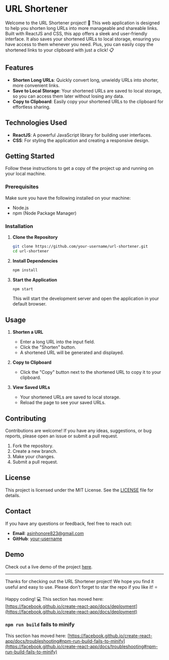 # URL Shortener

Welcome to the URL Shortener project! 🚀 This web application is designed to help you shorten long URLs into more manageable and shareable links. Built with ReactJS and CSS, this app offers a sleek and user-friendly interface. It also saves your shortened URLs to local storage, ensuring you have access to them whenever you need. Plus, you can easily copy the shortened links to your clipboard with just a click! 📋

## Features

- **Shorten Long URLs**: Quickly convert long, unwieldy URLs into shorter, more convenient links.
- **Save to Local Storage**: Your shortened URLs are saved to local storage, so you can access them later without losing any data.
- **Copy to Clipboard**: Easily copy your shortened URLs to the clipboard for effortless sharing.

## Technologies Used

- **ReactJS**: A powerful JavaScript library for building user interfaces.
- **CSS**: For styling the application and creating a responsive design.

## Getting Started

Follow these instructions to get a copy of the project up and running on your local machine.

### Prerequisites

Make sure you have the following installed on your machine:

- Node.js
- npm (Node Package Manager)

### Installation

1. **Clone the Repository**

   ```bash
   git clone https://github.com/your-username/url-shortener.git
   cd url-shortener
   ```

2. **Install Dependencies**

   ```bash
   npm install
   ```

3. **Start the Application**

   ```bash
   npm start
   ```

   This will start the development server and open the application in your default browser.

## Usage

1. **Shorten a URL**

   - Enter a long URL into the input field.
   - Click the "Shorten" button.
   - A shortened URL will be generated and displayed.

2. **Copy to Clipboard**

   - Click the "Copy" button next to the shortened URL to copy it to your clipboard.

3. **View Saved URLs**

   - Your shortened URLs are saved to local storage.
   - Reload the page to see your saved URLs.


## Contributing

Contributions are welcome! If you have any ideas, suggestions, or bug reports, please open an issue or submit a pull request.

1. Fork the repository.
2. Create a new branch.
3. Make your changes.
4. Submit a pull request.

## License

This project is licensed under the MIT License. See the [LICENSE](LICENSE) file for details.

## Contact

If you have any questions or feedback, feel free to reach out:

- **Email**: [asinhonore823@gmail.com](mailto:asinhonore823@gmail.com)
- **GitHub**: [your-username](https://github.com/)


## Demo

Check out a live demo of the project [here](https://your-demo-link.com).

---

Thanks for checking out the URL Shortener project! We hope you find it useful and easy to use. Please don't forget to star the repo if you like it! ⭐

Happy coding! 💻
This section has moved here: [https://facebook.github.io/create-react-app/docs/deployment](https://facebook.github.io/create-react-app/docs/deployment)

### `npm run build` fails to minify

This section has moved here: [https://facebook.github.io/create-react-app/docs/troubleshooting#npm-run-build-fails-to-minify](https://facebook.github.io/create-react-app/docs/troubleshooting#npm-run-build-fails-to-minify)

